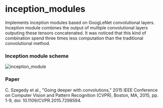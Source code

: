 # inception_modules
Implements inception modules based on GoogLeNet convolutional layers.
Inception module combines the output of multiple convolutional layers outputing these tensors concatenated. It was noticed that this kind of combination spend three times less computation than the traditional convolutional method.

### Inception module scheme
![inception_module](https://user-images.githubusercontent.com/53539227/101893816-0aeda380-3b84-11eb-8d3a-4a5cf1f0cd91.png)

### Paper
C. Szegedy et al., "Going deeper with convolutions," 2015 IEEE Conference on Computer Vision and Pattern Recognition (CVPR), Boston, MA, 2015, pp. 1-9, doi: 10.1109/CVPR.2015.7298594.

